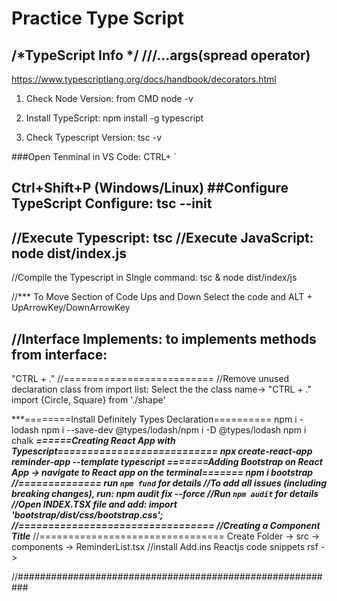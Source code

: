 # Practice Type Script
/*TypeScript Info
*/
///...args(spread operator)
----------------------
https://www.typescriptlang.org/docs/handbook/decorators.html
1. Check Node Version: from CMD
node -v

2. Install TypeScript:
npm install -g typescript

3. Check Typescript Version:
tsc -v

###Open Tenminal in VS Code:
CTRL+ `

Ctrl+Shift+P (Windows/Linux)
##Configure TypeScript Configure:
tsc --init
---------------------------
//Execute Typescript:
tsc
//Execute JavaScript:
node dist/index.js
------------------
//Compile the Typescript in SIngle command:
tsc & node dist/index/js

//*** To Move Section of Code Ups and Down Select the code and 
ALT + UpArrowKey/DownArrowKey

//Interface Implements: to implements methods from interface:
---------------------
"CTRL + ."
//==========================
//Remove unused declaration class from import list:
Select the the class name-> "CTRL + ."
import {Circle, Square} from './shape'

***========Install Definitely Types Declaration==========
npm i - lodash
npm i --save-dev @types/lodash/npm i -D @types/lodash
npm i chalk
***======Creating React App with Typescript===========================
npx create-react-app reminder-app --template typescript
**=======Adding Bootstrap on React App -> navigate to React app on the terminal=======
npm i bootstrap
//==============
run `npm fund` for details
//To add all issues (including breaking changes), run:
npm audit fix --force
//Run `npm audit` for details
//Open INDEX.TSX file and add:
import 'bootstrap/dist/css/bootstrap.css';
//=================================
//********Creating a Component Title*************
//================================
Create Folder -> src -> components -> ReminderList.tsx
//install Add.ins
Reactjs code snippets
rsf ->


//##########################################################